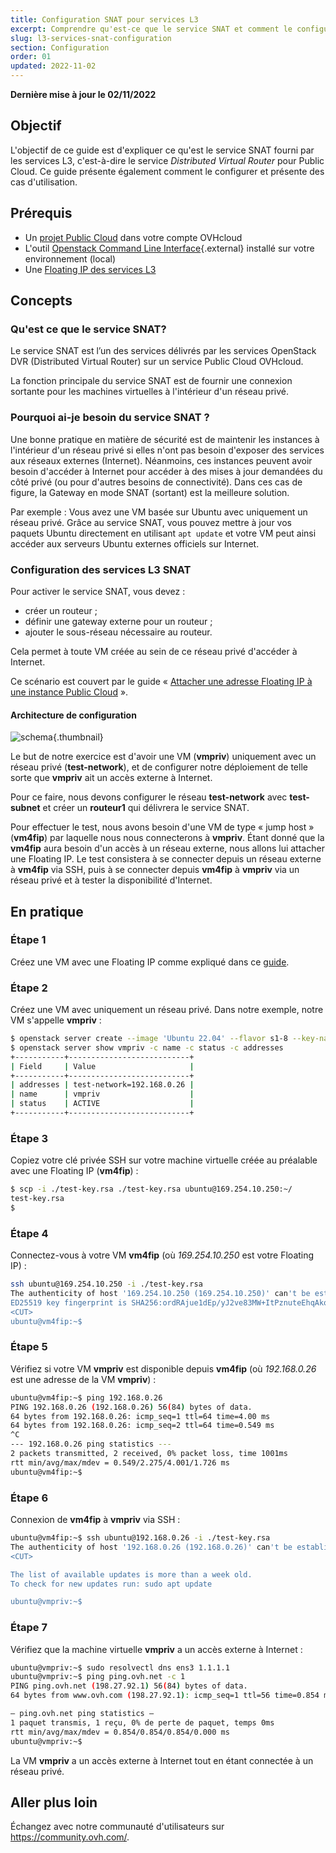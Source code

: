 ```yaml
---
title: Configuration SNAT pour services L3
excerpt: Comprendre qu'est-ce que le service SNAT et comment le configurer
slug: l3-services-snat-configuration
section: Configuration
order: 01
updated: 2022-11-02
---
```


**Dernière mise à jour le 02/11/2022**

## Objectif

L'objectif de ce guide est d'expliquer ce qu'est le service SNAT fourni par les services L3, c'est-à-dire le service *Distributed Virtual Router* pour Public Cloud. Ce guide présente également comment le configurer et présente des cas d'utilisation.

## Prérequis

- Un [projet Public Cloud](https://www.ovhcloud.com/fr/public-cloud/) dans votre compte OVHcloud
- L'outil [Openstack Command Line Interface](https://docs.openstack.org/newton/user-guide/common/cli-install-openstack-command-line-clients.html){.external} installé sur votre environnement (local)
- Une [Floating IP des services L3](https://docs.ovh.com/fr/publiccloud/network-services/attaching-pci-floating-ip-to-instance/)

## Concepts

### Qu'est ce que le service SNAT?

Le service SNAT est l’un des services délivrés par les services OpenStack DVR (Distributed Virtual Router) sur un service Public Cloud OVHcloud.

La fonction principale du service SNAT est de fournir une connexion sortante pour les machines virtuelles à l'intérieur d'un réseau privé.

### Pourquoi ai-je besoin du service SNAT ?

Une bonne pratique en matière de sécurité est de maintenir les instances à l'intérieur d'un réseau privé si elles n'ont pas besoin d'exposer des services aux réseaux externes (Internet). Néanmoins, ces instances peuvent avoir besoin d'accéder à Internet pour accéder à des mises à jour demandées du côté privé (ou pour d'autres besoins de connectivité). Dans ces cas de figure, la Gateway en mode SNAT (sortant) est la meilleure solution.

Par exemple : Vous avez une VM basée sur Ubuntu avec uniquement un réseau privé. Grâce au service SNAT, vous pouvez mettre à jour vos paquets Ubuntu directement en utilisant `apt update` et votre VM peut ainsi accéder aux serveurs Ubuntu externes officiels sur Internet.

### Configuration des services L3 SNAT

Pour activer le service SNAT, vous devez :

- créer un routeur ;
- définir une gateway externe pour un routeur ;
- ajouter le sous-réseau nécessaire au routeur.

Cela permet à toute VM créée au sein de ce réseau privé d'accéder à Internet.

Ce scénario est couvert par le guide « [Attacher une adresse Floating IP à une instance Public Cloud](https://docs.ovh.com/fr/publiccloud/network-services/attaching-pci-floating-ip-to-instance/) ».

#### Architecture de configuration

![schema](images/architecture.png){.thumbnail}

Le but de notre exercice est d'avoir une VM (**vmpriv**) uniquement avec un réseau privé (**test-network**), et de configurer notre déploiement de telle sorte que **vmpriv** ait un accès externe à Internet.

Pour ce faire, nous devons configurer le réseau **test-network** avec **test-subnet** et créer un **routeur1** qui délivrera le service SNAT. 

Pour effectuer le test, nous avons besoin d'une VM de type « jump host » (**vm4fip**) par laquelle nous nous connecterons à **vmpriv**. Étant donné que la **vm4fip** aura besoin d'un accès à un réseau externe, nous allons lui attacher une Floating IP. Le test consistera à se connecter depuis un réseau externe à **vm4fip** via SSH, puis à se connecter depuis **vm4fip** à **vmpriv** via un réseau privé et à tester la disponibilité d'Internet.

## En pratique

### Étape 1

Créez une VM avec une Floating IP comme expliqué dans ce [guide](https://docs.ovh.com/fr/publiccloud/network-services/attaching-pci-floating-ip-to-instance/).

### Étape 2

Créez une VM avec uniquement un réseau privé. Dans notre exemple, notre VM s'appelle **vmpriv** :

```bash
$ openstack server create --image 'Ubuntu 22.04' --flavor s1-8 --key-name test-key --net test-network vmpriv
$ openstack server show vmpriv -c name -c status -c addresses
+-----------+---------------------------+
| Field     | Value                     |
+-----------+---------------------------+
| addresses | test-network=192.168.0.26 |
| name      | vmpriv                    |
| status    | ACTIVE                    |
+-----------+---------------------------+
```

### Étape 3

Copiez votre clé privée SSH sur votre machine virtuelle créée au préalable avec une Floating IP (**vm4fip**) :

```bash
$ scp -i ./test-key.rsa ./test-key.rsa ubuntu@169.254.10.250:~/
test-key.rsa
$
```

### Étape 4

Connectez-vous à votre VM **vm4fip** (où *169.254.10.250* est votre Floating IP) :

```bash
ssh ubuntu@169.254.10.250 -i ./test-key.rsa
The authenticity of host '169.254.10.250 (169.254.10.250)' can't be established.
ED25519 key fingerprint is SHA256:ordRAjue1dEp/yJ2ve83MW+ItPznuteEhqAkoG3vEi8.
<CUT>
ubuntu@vm4fip:~$
```

### Étape 5

Vérifiez si votre VM **vmpriv** est disponible depuis **vm4fip** (où *192.168.0.26* est une adresse de la VM **vmpriv**) :

```bash
ubuntu@vm4fip:~$ ping 192.168.0.26
PING 192.168.0.26 (192.168.0.26) 56(84) bytes of data.
64 bytes from 192.168.0.26: icmp_seq=1 ttl=64 time=4.00 ms
64 bytes from 192.168.0.26: icmp_seq=2 ttl=64 time=0.549 ms
^C
--- 192.168.0.26 ping statistics ---
2 packets transmitted, 2 received, 0% packet loss, time 1001ms
rtt min/avg/max/mdev = 0.549/2.275/4.001/1.726 ms
ubuntu@vm4fip:~$
```

### Étape 6 

Connexion de **vm4fip** à **vmpriv** via SSH :

```bash
ubuntu@vm4fip:~$ ssh ubuntu@192.168.0.26 -i ./test-key.rsa
The authenticity of host '192.168.0.26 (192.168.0.26)' can't be established.
<CUT>

The list of available updates is more than a week old.
To check for new updates run: sudo apt update

ubuntu@vmpriv:~$
```

### Étape 7

Vérifiez que la machine virtuelle **vmpriv** a un accès externe à Internet :

```bash
ubuntu@vmpriv:~$ sudo resolvectl dns ens3 1.1.1.1
ubuntu@vmpriv:~$ ping ping.ovh.net -c 1
PING ping.ovh.net (198.27.92.1) 56(84) bytes of data.
64 bytes from www.ovh.com (198.27.92.1): icmp_seq=1 ttl=56 time=0.854 ms

— ping.ovh.net ping statistics —
1 paquet transmis, 1 reçu, 0% de perte de paquet, temps 0ms
rtt min/avg/max/mdev = 0.854/0.854/0.854/0.000 ms
ubuntu@vmpriv:~$
```

La VM **vmpriv** a un accès externe à Internet tout en étant connectée à un réseau privé.

## Aller plus loin

Échangez avec notre communauté d'utilisateurs sur <https://community.ovh.com/>.
